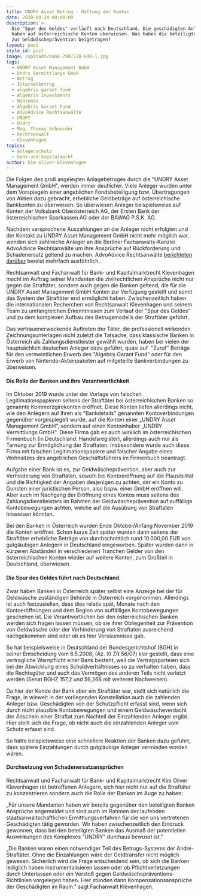 ```yaml
---
title: UNDRY Asset Betrug - Haftung der Banken
date: 2020-08-24 00:00:00
description: >-
  Die "Spur des Geldes" verläuft nach Deutschland. Die geschädigten Anleger
  haben auf österreichische Konten überwiesen. Was haben die beteiligten Banken
  zur Geldwäscheprävention beigetragen?
layout: post
style_id: post
image: /uploads/bank-2907728-640-1.jpg
tags:
  - UNDRY Asset Management GmbH
  - Undry Vermittlungs GmbH
  - Betrug
  - Internetbetrug
  - algebris garant fund
  - Algebris Investments
  - Nintendo
  - Algebris Garant Fund
  - AdvoAdvice Rechtsanwälte
  - UNDRY
  - Undry
  - Mag. Thomas Schneider
  - Rechtsanwalt
  - Klevenhagen
topics:
  - anlegerschutz
  - bank-und-kapitalmarkt
author: kim-oliver-klevenhagen
---
```


Die Folgen des gro&szlig; angelegten Anlagebetruges durch die “UNDRY Asset Management GmbH”, werden immer deutlicher. Viele Anleger wurden unter dem Vorspiegeln einer angeblichen Fondsbeteiligung bzw. Übertragungen von Aktien dazu gebracht, erhebliche Geldbeträge auf österreichische Bankkonten zu überweisen. So überwiesen Anleger beispielsweise auf Konten der Volksbank Oberösterreich AG, der Ersten Bank der österreichischen Sparkassen AG oder der BAWAG P.S.K. AG.

Nachdem versprochene Auszahlungen an die Anleger nicht erfolgten und der Kontakt zu UNDRY Asset Management GmbH nicht mehr möglich war, wenden sich zahlreiche Anleger an die Berliner Fachanwalts-Kanzlei AdvoAdvice Rechtsanwälte um ihre Ansprüche auf Rückforderung und Schadenersatz geltend zu machen. AdvoAdvice Rechtsanwälte&nbsp;[berichteten darüber](https://advoadvice.de/blog/undry-asset-management-gmbh-aus-linz-anleger-melden-sich/)&nbsp;bereist mehrfach ausführlich.

Rechtsanwalt und Fachanwalt für Bank- und Kapitalmarktrecht Klevenhagen macht im Auftrag seiner Mandanten die zivilrechtlichen Ansprüche nicht nur gegen die Straftäter, sondern auch gegen die Banken geltend, die für die UNDRY Asset Management GmbH Konten zur Verfügung gestellt und somit das System der Straftäter erst ermöglicht haben. Zwischenzeitlich haben die internationalen Recherchen von Rechtsanwalt Klevenhagen und seinem Team zu umfangreichen Erkenntnissen zum Verlauf der "Spur des Geldes" und zu dem komplexen Aufbau des Betrugsmodells der Straftäter geführt.

Das vertrauenerweckende Auftreten der Täter, die professionell wirkenden Zeichnungsunterlagen nicht zuletzt die Tatsache, dass klassische Banken in Österreich als Zahlungsdienstleister gewählt wurden, haben bei vielen der hauptsächlich deutschen Anleger dazu geführt, quasi auf&nbsp; "Zuruf" Beträge für den vermeintlichen Erwerb des "Algebris Garant Fund" oder für den Erwerb von Nintendo-Aktienpaketen auf mitgeteilte Bankverbindungen zu überweisen.

#### Die Rolle der Banken und ihre Verantwortlichkeit

Im Oktober 2019 wurde unter der Vorlage von falschen Legitimationspapieren seitens der Straftäter bei österreichischen Banken so genannte Kommerzgirokonten eröffnet. Diese Konten liefen allerdings nicht, wie den Anlegern auf Ihren als "Bankdetails" genannten Kontoverbindungen gegenüber vorgespiegelt wurde, auf die Konten einer „UNDRY Asset Management GmbH", sondern auf einen Kontoinhaber „UNDRY Vermittlungs GmbH". Diese Firma gab es auch wirklich im österreichischen Firmenbuch (in Deutschland: Handelsregister), allerdings auch nur als Tarnung zur Ermöglichung der Straftaten. Insbesondere wurde auch diese Firma mit falschen Legitimationspapiere und falscher Angabe eines Wohnsitzes des angeblichen Geschäftsführers im Firmenbuch beantragt.

Aufgabe einer Bank ist es, zur Geldwäscheprävention, aber auch zur Verhinderung von Straftaten, sowohl bei Kontoeröffnung auf die Plausibilität und die Richtigkeit der Angaben desjenigen zu achten, der ein Konto zu Gunsten einer juristischen Person, also bspw. einer GmbH eröffnen will. Aber auch im Nachgang der Eröffnung eines Kontos muss seitens des Zahlungsdienstleisters im Rahmen der Geldwäscheprävention auf auffällige Kontobewegungen achten, welche auf die Ausübung von Straftaten hinweisen könnten.

Bei den Banken in Österreich wurden Ende Oktober/Anfang November 2019 die Konten eröffnet. Schon kurze Zeit später wurden dann seitens der Straftäter erhebliche Beträge von durchschnittlich rund 10.000,00 EUR von gutgläubigen Anlegern in Deutschland eingeworben. Später wurden dann in kürzeren Abständen in verschiedenen Tranchen Gelder von den österreichischen Konten wieder auf weitere Konten, zum Gro&szlig;teil in Deutschland, überwiesen.

#### Die Spur des Geldes führt nach Deutschland.

Zwar haben Banken in Österreich später selbst eine Anzeige bei der für Geldwäsche zuständigen Behörde in Österreich vorgenommen. Allerdings ist auch festzustellen, dass dies relativ spät, Monate nach den Kontoeröffnungen und dem Beginn von auffälligen Kontobewegungen geschehen ist. Die Verantwortlichen bei den österreichischen Banken werden sich fragen lassen müssen, ob sie ihrer Obliegenheit zur Prävention von Geldwäsche oder der Verhinderung von Straftaten ausreichend nachgekommen sind oder ob es hier Versäumnisse gab.

So hat beispielsweise in Deutschland der Bundesgerichtshof (BGH) in seiner Entscheidung vom 6.5.2008, (Az. XI ZR 56/07) klar gestellt, dass eine vertragliche Warnpflicht einer Bank besteht, weil die Vertragsparteien sich bei der Abwicklung eines Schuldverhältnisses so zu verhalten haben, dass die Rechtsgüter und auch das Vermögen des anderen Teils nicht verletzt werden (Senat BGHZ 157,2 und 56,266 mit weiteren Nachweisen).

Da hier der Kunde der Bank aber ein Straftäter war, stellt sich natürlich die Frage, in wieweit in der vorliegenden Konstellation auch die zahlenden Anleger bzw. Geschädigten von der Schutzpflicht erfasst sind, wenn sich durch nicht plausible Kontobewegungen und einem Geldwäscheverdacht der Anschein einer Straftat zum Nachteil der Einzahlenden Anleger ergibt. Hier stellt sich die Frage, ob nicht auch die einzahlenden Anleger vom Schutz erfasst sind.

So hätte beispielsweise eine schnellere Reaktion der Banken dazu geführt, dass spätere Einzahlungen durch gutgläubige Anleger vermieden worden wären.

#### Durchsetzung von Schadenersatzansprüchen

Rechtsanwalt und Fachanwalt für Bank- und Kapitalmarktrecht Kim Oliver Klevenhagen rät betroffenen Anlegern, sich hier nicht nur auf die Straftäter zu konzentrieren sondern auch die Rolle der Banken im Auge zu haben:

„Für unsere Mandanten haben wir bereits gegenüber den beteiligten Banken Ansprüche angemeldet und sind auch im Rahmen der laufenden staatsanwaltschaftlichen Ermittlungsverfahren für die von uns vertretenen Geschädigten tätig geworden. Wir haben zwischenzeitlich den Eindruck gewonnen, dass bei den beteiligten Banken das Ausma&szlig; der potentiellen Auswirkungen des Komplexes "UNDRY" durchaus bewusst ist."

„Die Banken waren einen notwendiger Teil des Betrugs-Systems der Andre-Straftäter. Ohne die Einzahlungen wäre der Geldtransfer nicht möglich gewesen. Sicherlich wird die Frage entscheidend sein, ob sich die Banken lediglich haben instrumentalisieren lassen oder ob Pflichtverletzungen durch Unterlassen oder ein Versto&szlig; gegen Geldwäschepräventions-Richtlinien vorgelegen haben. Hier stünden dann Kompensationsansprüche der Geschädigten im Raum." sagt Fachanwalt Klevenhagen.